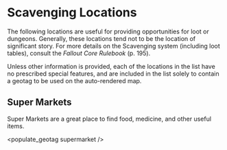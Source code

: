 # Scavenging Locations

<div id="map"></div>

The following locations are useful for providing opportunities for loot or dungeons. Generally, these locations tend 
not to be the location of significant story. For more details on the Scavenging system (including loot tables), consult
the *Fallout Core Rulebook* (p. 195).

Unless other information is provided, each of the locations in the list have no prescribed special features, and are 
included in the list solely to contain a geotag to be used on the auto-rendered map.

## Super Markets

Super Markets are a great place to find food, medicine, and other useful items. 

<populate_geotag supermarket />